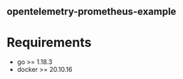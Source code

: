 opentelemetry-prometheus-example
--------------------------------

# Requirements

- go >= 1.18.3
- docker >= 20.10.16
